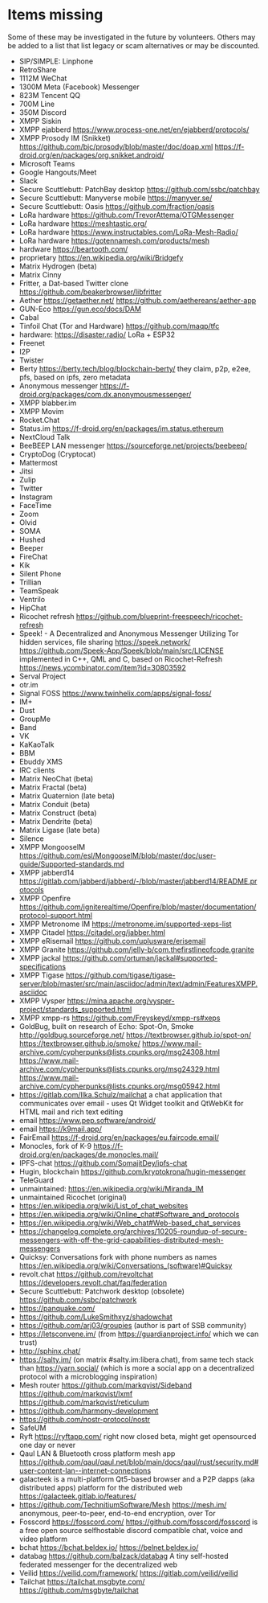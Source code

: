 # Items missing

Some of these may be investigated in the future by volunteers. Others may be added to a list that list legacy or scam alternatives or may be discounted.

* SIP/SIMPLE: Linphone
* RetroShare
* 1112M WeChat
* 1300M Meta (Facebook) Messenger
* 823M Tencent QQ
* 700M Line
* 350M Discord
* XMPP Siskin
* XMPP ejabberd https://www.process-one.net/en/ejabberd/protocols/
* XMPP Prosody IM (Snikket) https://github.com/bjc/prosody/blob/master/doc/doap.xml https://f-droid.org/en/packages/org.snikket.android/
* Microsoft Teams
* Google Hangouts/Meet
* Slack
* Secure Scuttlebutt: PatchBay desktop https://github.com/ssbc/patchbay
* Secure Scuttlebutt: Manyverse mobile https://manyver.se/
* Secure Scuttlebutt: Oasis  https://github.com/fraction/oasis
* LoRa hardware https://github.com/TrevorAttema/OTGMessenger
* LoRa hardware https://meshtastic.org/
* LoRa hardware https://www.instructables.com/LoRa-Mesh-Radio/
* LoRa hardware https://gotennamesh.com/products/mesh
* hardware https://beartooth.com/
* proprietary https://en.wikipedia.org/wiki/Bridgefy
* Matrix Hydrogen (beta)
* Matrix Cinny
* Fritter, a Dat-based Twitter clone https://github.com/beakerbrowser/libfritter
* Aether https://getaether.net/ https://github.com/aethereans/aether-app
* GUN-Eco https://gun.eco/docs/DAM
* Cabal
* Tinfoil Chat (Tor and Hardware) https://github.com/maqp/tfc
* hardware: https://disaster.radio/ LoRa + ESP32
* Freenet
* I2P
* Twister
* Berty https://berty.tech/blog/blockchain-berty/ they claim, p2p, e2ee, pfs, based on ipfs, zero metadata
* Anonymous messenger https://f-droid.org/packages/com.dx.anonymousmessenger/
* XMPP blabber.im
* XMPP Movim
* Rocket.Chat
* Status.im https://f-droid.org/en/packages/im.status.ethereum
* NextCloud Talk
* BeeBEEP LAN messenger https://sourceforge.net/projects/beebeep/
* CryptoDog (Cryptocat)
* Mattermost
* Jitsi
* Zulip
* Twitter
* Instagram
* FaceTime
* Zoom
* Olvid
* SOMA
* Hushed
* Beeper
* FireChat
* Kik
* Silent Phone
* Trillian
* TeamSpeak
* Ventrilo
* HipChat
* Ricochet refresh https://github.com/blueprint-freespeech/ricochet-refresh
* Speek! - A Decentralized and Anonymous Messenger Utilizing Tor hidden services, file sharing https://speek.network/ https://github.com/Speek-App/Speek/blob/main/src/LICENSE implemented in C++, QML and C, based on Ricochet-Refresh https://news.ycombinator.com/item?id=30803592
* Serval Project
* otr.im
* Signal FOSS https://www.twinhelix.com/apps/signal-foss/
* IM+
* Dust
* GroupMe
* Band
* VK
* KaKaoTalk
* BBM
* Ebuddy XMS
* IRC clients
* Matrix NeoChat (beta)
* Matrix Fractal (beta)
* Matrix Quaternion (late beta)
* Matrix Conduit (beta)
* Matrix Construct (beta)
* Matrix Dendrite (beta)
* Matrix Ligase (late beta)
* Silence
* XMPP MongooseIM https://github.com/esl/MongooseIM/blob/master/doc/user-guide/Supported-standards.md
* XMPP jabberd14 https://gitlab.com/jabberd/jabberd/-/blob/master/jabberd14/README.protocols
* XMPP Openfire https://github.com/igniterealtime/Openfire/blob/master/documentation/protocol-support.html
* XMPP Metronome IM https://metronome.im/supported-xeps-list
* XMPP Citadel https://citadel.org/jabber.html
* XMPP eRisemail https://github.com/uplusware/erisemail
* XMPP Granite https://github.com/jelly-b/com.thefirstlineofcode.granite
* XMPP jackal https://github.com/ortuman/jackal#supported-specifications
* XMPP Tigase https://github.com/tigase/tigase-server/blob/master/src/main/asciidoc/admin/text/admin/FeaturesXMPP.asciidoc
* XMPP Vysper https://mina.apache.org/vysper-project/standards_supported.html
* XMPP xmpp-rs https://github.com/Freyskeyd/xmpp-rs#xeps
* GoldBug, built on research of Echo: Spot-On, Smoke http://goldbug.sourceforge.net/ https://textbrowser.github.io/spot-on/ https://textbrowser.github.io/smoke/ https://www.mail-archive.com/cypherpunks@lists.cpunks.org/msg24308.html https://www.mail-archive.com/cypherpunks@lists.cpunks.org/msg24329.html https://www.mail-archive.com/cypherpunks@lists.cpunks.org/msg05942.html
* https://gitlab.com/Ilka.Schulz/mailchat a chat application that communicates over email - uses Qt Widget toolkit and QtWebKit for HTML mail and rich text editing
* email https://www.pep.software/android/
* email https://k9mail.app/
* FairEmail https://f-droid.org/en/packages/eu.faircode.email/
* Monocles, fork of K-9 https://f-droid.org/en/packages/de.monocles.mail/
* IPFS-chat https://github.com/SomajitDey/ipfs-chat
* Hugin, blockchain https://github.com/kryptokrona/hugin-messenger
* TeleGuard
* unmaintained: https://en.wikipedia.org/wiki/Miranda_IM
* unmaintained Ricochet (original)
* https://en.wikipedia.org/wiki/List_of_chat_websites
* https://en.wikipedia.org/wiki/Online_chat#Software_and_protocols
* https://en.wikipedia.org/wiki/Web_chat#Web-based_chat_services
* https://changelog.complete.org/archives/10205-roundup-of-secure-messengers-with-off-the-grid-capabilities-distributed-mesh-messengers
* Quicksy: Conversations fork with phone numbers as names https://en.wikipedia.org/wiki/Conversations_(software)#Quicksy
* revolt.chat https://github.com/revoltchat https://developers.revolt.chat/faq/federation
* Secure Scuttlebutt: Patchwork desktop (obsolete) https://github.com/ssbc/patchwork
* https://panquake.com/
* https://github.com/LukeSmithxyz/shadowchat
* https://github.com/arj03/groupies (author is part of SSB community)
* https://letsconvene.im/ (from https://guardianproject.info/ which we can trust)
* http://sphinx.chat/
* https://salty.im/ (on matrix #salty.im:libera.chat), from same tech stack than https://yarn.social/ (which is more a social app on a decentralized protocol with a microblogging inspiration)
* Mesh router https://github.com/markqvist/Sideband https://github.com/markqvist/lxmf https://github.com/markqvist/reticulum
* https://github.com/harmony-development
* https://github.com/nostr-protocol/nostr
* SafeUM
* Ryft https://ryftapp.com/ right now closed beta, might get opensourced one day or never
* Qaul LAN & Bluetooth cross platform mesh app https://github.com/qaul/qaul.net/blob/main/docs/qaul/rust/security.md#user-content-lan--internet-connections
* galacteek is a multi-platform Qt5-based browser and a P2P dapps (aka distributed apps) platform for the distributed web https://galacteek.gitlab.io/features/
* https://github.com/TechnitiumSoftware/Mesh https://mesh.im/ anonymous, peer-to-peer, end-to-end encryption, over Tor
* Fosscord https://fosscord.com/ https://github.com/fosscord/fosscord is a free open source selfhostable discord compatible chat, voice and video platform
* bchat https://bchat.beldex.io/ https://belnet.beldex.io/
* databag https://github.com/balzack/databag A tiny self-hosted federated messenger for the decentralized web
* Veilid https://veilid.com/framework/ https://gitlab.com/veilid/veilid
* Tailchat https://tailchat.msgbyte.com/ https://github.com/msgbyte/tailchat
